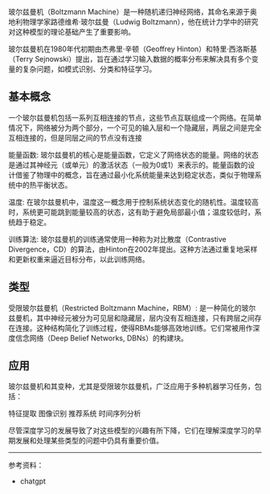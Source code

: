 
玻尔兹曼机（Boltzmann Machine）是一种随机递归神经网络，其命名来源于奥地利物理学家路德维希·玻尔兹曼（Ludwig Boltzmann），他在统计力学中的研究对这种模型的理论基础产生了重要影响。

玻尔兹曼机在1980年代初期由杰弗里·辛顿（Geoffrey Hinton）和特里·西洛斯基（Terry Sejnowski）提出，旨在通过学习输入数据的概率分布来解决具有多个变量的复杂问题，如模式识别、分类和特征学习。



## 基本概念

一个玻尔兹曼机包括一系列互相连接的节点，这些节点互联组成一个网络。在简单情况下，网络被分为两个部分，一个可见的输入层和一个隐藏层，两层之间是完全互相连接的，但是同层之间的节点没有连接

能量函数: 玻尔兹曼机的核心是能量函数，它定义了网络状态的能量。网络的状态是通过其神经元（或单元）的激活状态（一般为0或1）来表示的。能量函数的设计借鉴了物理中的概念，旨在通过最小化系统能量来达到稳定状态，类似于物理系统中的热平衡状态。

温度: 在玻尔兹曼机中，温度这一概念用于控制系统状态变化的随机性。温度较高时，系统更可能跳到能量较高的状态，这有助于避免局部最小值；温度较低时，系统趋于稳定。

训练算法: 玻尔兹曼机的训练通常使用一种称为对比散度（Contrastive Divergence，CD）的算法，由Hinton在2002年提出。这种方法通过重复地采样和更新权重来逼近目标分布，以此训练网络。

## 类型

受限玻尔兹曼机（Restricted Boltzmann Machine，RBM）: 是一种简化的玻尔兹曼机，其中神经元被分为可见层和隐藏层，层内没有互相连接，只有跨层之间存在连接。这种结构简化了训练过程，使得RBMs能够高效地训练。它们常被用作深度信念网络（Deep Belief Networks, DBNs）的构建块。

## 应用

玻尔兹曼机和其变种，尤其是受限玻尔兹曼机，广泛应用于多种机器学习任务，包括：

特征提取
图像识别
推荐系统
时间序列分析


尽管深度学习的发展导致了对这些模型的兴趣有所下降，它们在理解深度学习的早期发展和处理某些类型的问题中仍具有重要价值。



------------

参考资料：
- chatgpt